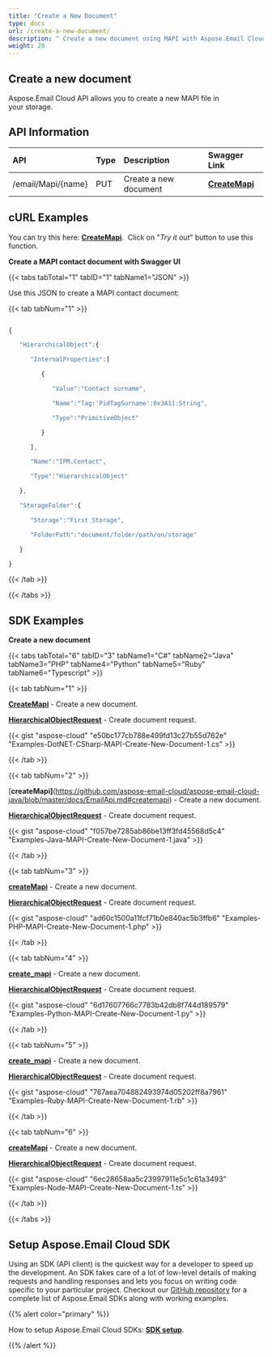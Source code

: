 ```yaml
---
title: "Create a New Document"
type: docs
url: /create-a-new-document/
description: " Create a new document using MAPI with Aspose.Email Cloud API. Easily create a new MAPI file in Aspose Cloud Storage"
weight: 20
---
```


## **Create a new document**
Aspose.Email Cloud API allows you to create a new MAPI file in your storage.
## **API Information**

|**API**|**Type**|**Description**|**Swagger Link**|
| :- | :- | :- | :- |
|/email/Mapi/{name}|PUT|Create a new document|[**CreateMapi**](https://apireference.aspose.cloud/email/#/Mapi/CreateMapi)|
## **cURL Examples**
You can try this here: [**CreateMapi**](https://apireference.aspose.cloud/email/#/Mapi/CreateMapi). 
Click on "*Try it out*" button to use this function. 

**Create a MAPI contact document with Swagger UI**

{{< tabs tabTotal="1" tabID="1" tabName1="JSON" >}}

Use this JSON to create a MAPI contact document:



{{< tab tabNum="1" >}}

```javascript

{

   "HierarchicalObject":{

      "InternalProperties":[

         {

            "Value":"Contact surname",

            "Name":"Tag:'PidTagSurname':0x3A11:String",

            "Type":"PrimitiveObject"

         }

      ],

      "Name":"IPM.Contact",

      "Type":"HierarchicalObject"

   },

   "StorageFolder":{

      "Storage":"First Storage",

      "FolderPath":"document/folder/path/on/storage"

   }

}

```

{{< /tab >}}

{{< /tabs >}}


## **SDK Examples**
**Create a new document**

{{< tabs tabTotal="6" tabID="3" tabName1="C#" tabName2="Java" tabName3="PHP" tabName4="Python" tabName5="Ruby" tabName6="Typescript" >}}

{{< tab tabNum="1" >}}

[**CreateMapi**](https://github.com/aspose-email-cloud/aspose-email-cloud-dotnet/blob/9511b81d6c62dda413dc23f6f6f8a0973a144343/docs/EmailApi.md#createmapi) - Create a new document.

[**HierarchicalObjectRequest**](https://github.com/aspose-email-cloud/aspose-email-cloud-dotnet/blob/9511b81d6c62dda413dc23f6f6f8a0973a144343/docs/HierarchicalObjectRequest.md) - Create document request.

{{< gist "aspose-cloud" "e50bc177cb788e499fd13c27b55d762e" "Examples-DotNET-CSharp-MAPI-Create-New-Document-1.cs" >}}

{{< /tab >}}

{{< tab tabNum="2" >}}

[**createMapi]**(https://github.com/aspose-email-cloud/aspose-email-cloud-java/blob/master/docs/EmailApi.md#createmapi) - Create a new document.

[**HierarchicalObjectRequest**](https://github.com/aspose-email-cloud/aspose-email-cloud-java/blob/master/docs/HierarchicalObjectRequest.md) - Create document request.

{{< gist "aspose-cloud" "f057be7285ab86be13ff3fd45568d5c4" "Examples-Java-MAPI-Create-New-Document-1.java" >}}

{{< /tab >}}

{{< tab tabNum="3" >}}

[**createMapi**](https://github.com/aspose-email-cloud/aspose-email-cloud-php/blob/3a5c2c35a31629493aa484b65870622165570db8/doc/EmailApi.md#createmapi) - Create a new document.

[**HierarchicalObjectRequest**](https://github.com/aspose-email-cloud/aspose-email-cloud-php/blob/3a5c2c35a31629493aa484b65870622165570db8/doc/HierarchicalObjectRequest.md) - Create document request.

{{< gist "aspose-cloud" "ad60c1500a11fcf71b0e840ac5b3ffb6" "Examples-PHP-MAPI-Create-New-Document-1.php" >}}

{{< /tab >}}

{{< tab tabNum="4" >}}

[**create_mapi**](https://github.com/aspose-email-cloud/aspose-email-cloud-python/blob/master/sdk/docs/EmailApi.md#create_mapi) - Create a new document.

[**HierarchicalObjectRequest**](https://github.com/aspose-email-cloud/aspose-email-cloud-python/blob/master/sdk/docs/HierarchicalObjectRequest.md) - Create document request.

{{< gist "aspose-cloud" "6d17607766c7783b42db8f744d189579" "Examples-Python-MAPI-Create-New-Document-1.py" >}}

{{< /tab >}}

{{< tab tabNum="5" >}}

[**create_mapi**](https://github.com/aspose-email-cloud/aspose-email-cloud-ruby/blob/master/docs/EmailApi.md#create_mapi) - Create a new document.

[**HierarchicalObjectRequest**](https://github.com/aspose-email-cloud/aspose-email-cloud-ruby/blob/master/docs/HierarchicalObjectRequest.md) - Create document request.

{{< gist "aspose-cloud" "767aea704882493974d05202ff8a7961" "Examples-Ruby-MAPI-Create-New-Document-1.rb" >}}

{{< /tab >}}

{{< tab tabNum="6" >}}

[**createMapi**](https://github.com/aspose-email-cloud/aspose-email-cloud-node/blob/master/doc/EmailApi.md#createmapi) - Create a new document.

[**HierarchicalObjectRequest**](https://github.com/aspose-email-cloud/aspose-email-cloud-node/blob/master/doc/HierarchicalObjectRequest.md) - Create document request.

{{< gist "aspose-cloud" "6ec28658aa5c23997911e5c1c61a3493" "Examples-Node-MAPI-Create-New-Document-1.ts" >}}

{{< /tab >}}

{{< /tabs >}}


## **Setup Aspose.Email Cloud SDK**
Using an SDK (API client) is the quickest way for a developer to speed up the development. An SDK takes care of a lot of low-level details of making requests and handling responses and lets you focus on writing code specific to your particular project. Checkout our [GitHub repository](https://github.com/aspose-email-cloud) for a complete list of Aspose.Email SDKs along with working examples.

{{% alert color="primary" %}} 

How to setup Aspose.Email Cloud SDKs: [**SDK setup**](/sdk-setup/).

{{% /alert %}}
